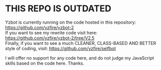 # THIS REPO IS OUTDATED
Yzbot is currently running on the code hosted in this repository: https://github.com/yzfire/yzbot-2  
If you want to see my rewrite code visit here: https://github.com/yzfire/yzbot-2/tree/V2.5  
Finally, if you want to see a much CLEANER, CLASS-BASED AND BETTER style of coding, visit: https://github.com/yzfire/selfbot  

I will offer no support for any code here, and do not judge my JavaScript skills based on the code here. Thanks. 
